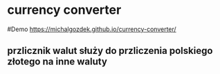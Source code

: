 #  currency converter 

#Demo
https://michalgozdek.github.io/currency-converter/

## przlicznik walut służy do  przliczenia  polskiego złotego na inne waluty 
